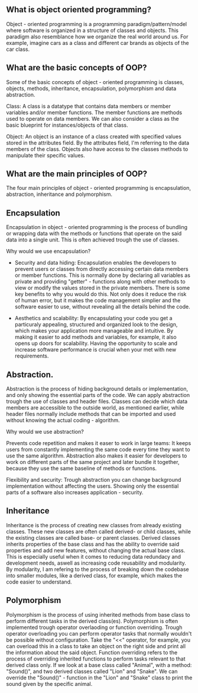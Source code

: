 ## What is object oriented programming?

Object - oriented programming is a programming paradigm/pattern/model where software is organized in a structure of classes and objects.
This paradigm also resemblance how we organize the real world around us. For example, imagine cars as a class and different car brands as objects of the car class.  

## What are the basic concepts of OOP?

Some of the basic concepts of object - oriented programming is classes, objects, methods, inheritance, encapsulation, polymorphism and data abstraction.

Class: A class is a datatype that contains data members or member variables and/or member functions. The member functions are methods used to operate on data members. We can also consider a class as the basic blueprint for instances/objects of that class.

Object: An object is an instance of a class created with specified values stored in the attributes field. By the attributes field, I'm referring to the data members of the class. Objects also have access to the classes methods to manipulate their specific values.      


## What are the main principles of OOP?

The four main principles of object - oriented programming is encapsulation, abstraction, inheritance and polymorphism. 

## Encapsulation

Encapsulation in object - oriented programming is the process of bundling or wrapping data with the methods or functions that operate on the said data into a single unit. This is often achieved trough the use of classes.  

Why would we use encapsulation?

- Security and data hiding: Encapsulation enables the developers to prevent users or classes from directly accessing certain data members or member functions. This is normally done by declaring all variables as private and providing "getter" - functions along with other methods to view or modify the values stored in the private members. There is some key benefits to why you would do this. Not only does it reduce the risk of human error, but it makes the code management simplier and the software easier to use, without revealing all the details behind the code.

- Aesthetics and scalability: By encapsulating your code you get a particuraly appealing, structured and organized look to the design, which makes your application more manageable and intuitive. By making it easier to add methods and variables, for example, it also opens up doors for scalability. Having the opportunity to scale and increase software performance is crucial when your met with new requirements. 

## Abstraction. 

Abstraction is the process of hiding background details or implementation, and only showing the essential parts of the code. We can apply abstraction trough the use of classes and header files. Classes can decide which data members are accessible to the outside world, as mentioned earlier, while header files normally include methods that can be imported and used without knowing the actual coding - algorithm. 

Why would we use abstraction? 

Prevents code repetition and makes it easer to work in large teams: It keeps users from constantly implementing the same code every time they want to use the same algorithm. Abstraction also makes it easier for developers to work on different parts of the same project and later bundle it together, because they use the same baseline of methods or functions.     

Flexibility and security: Trough abstraction you can change background implementation without affecting the users. Showing only the essential parts of a software also increases application - security. 


## Inheritance

Inheritance is the process of creating new classes from already existing classes. These new classes are often called derived- or child classes, while the existing classes are called base- or parent classes. Derived classes inherits properties of the base class and has the ability to override said properties and add new features, without changing the actual base class. This is especially useful when it comes to  reducing data redundacy and development needs, aswell as increasing code reusability and modularity. By modularity, I am refering to the process of breaking down the codebase into smaller modules, like a derived class, for example, which makes the code easier to understand. 
## Polymorphism

Polymorphism is the process of using inherited methods from base class to perform different tasks in the derived class(es). Polymorphism is often implemented trough operator overlaoding or function overriding. Trough operator overloading you can perform operator tasks that normally wouldn't be possible without configuration. Take the "<<" operator, for example, you can overload this in a class to take an object on the right side and print all the information about the said object. Function overriding refers to the process of overriding inherited functions to perform tasks relevant to that derived class only. If we look at a base class called "Animal", with a method: "Sound()", and two derived classes called "Lion" and "Snake". We can override the "Sound()" - function in the "Lion" and "Snake" class to print the sound given by the specific animal.  
